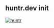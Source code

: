 huntr.dev init
---
[![huntr](https://cdn.huntr.dev/huntr_security_badge_mono.svg)](https://huntr.dev/bounties/disclose/?target=https://github.com/jamieslome/polyfig)